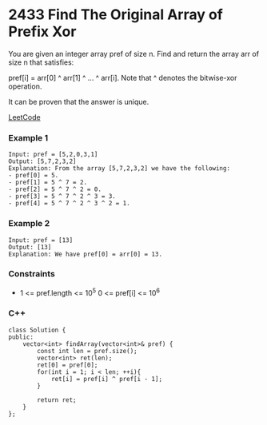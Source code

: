 # 2433 Find The Original Array of Prefix Xor

You are given an integer array pref of size n. Find and return the array arr of size n that satisfies:

pref[i] = arr[0] ^ arr[1] ^ ... ^ arr[i].
Note that ^ denotes the bitwise-xor operation.

It can be proven that the answer is unique.
 
[LeetCode](https://leetcode.cn/problems/find-the-original-array-of-prefix-xor/)

### Example 1

```
Input: pref = [5,2,0,3,1]
Output: [5,7,2,3,2]
Explanation: From the array [5,7,2,3,2] we have the following:
- pref[0] = 5.
- pref[1] = 5 ^ 7 = 2.
- pref[2] = 5 ^ 7 ^ 2 = 0.
- pref[3] = 5 ^ 7 ^ 2 ^ 3 = 3.
- pref[4] = 5 ^ 7 ^ 2 ^ 3 ^ 2 = 1.
```

### Example 2

```
Input: pref = [13]
Output: [13]
Explanation: We have pref[0] = arr[0] = 13.
```

### Constraints

* 1 <= pref.length <= 10<sup>5</sup>
0 <= pref[i] <= 10<sup>6</sup>

### C++ 

```
class Solution {
public:
    vector<int> findArray(vector<int>& pref) {
        const int len = pref.size();
        vector<int> ret(len);
        ret[0] = pref[0];
        for(int i = 1; i < len; ++i){
            ret[i] = pref[i] ^ pref[i - 1];
        }
        
        return ret;
    }
};
```
